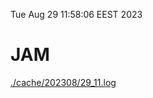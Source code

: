 Tue Aug 29 11:58:06 EEST 2023
# JAM
<a href='./cache/202308/29_11.log'>./cache/202308/29_11.log</a>
